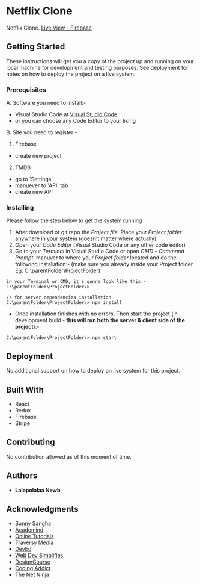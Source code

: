 # Netflix Clone

Netflix Clone. [Live View - Firebase](https://netflix-clone-4e8e4.web.app/)

## Getting Started

These instructions will get you a copy of the project up and running on your local machine for development and testing purposes. See deployment for notes on how to deploy the project on a live system.

### Prerequisites

A. Software you need to install:-

- Visual Studio Code at [Visual Studio Code](https://code.visualstudio.com/)
- or you can choose any Code Editor to your liking

B. Site you need to register:-

1. Firebase

- create new project

2. TMDB

- go to 'Settings'
- manuever to 'API' tab
- create new API

### Installing

Please follow the step below to get the system running

1. After download or git repo the _Project file_. Place your _Project folder_ anywhere in your system (doesn't matter where actually)
2. Open your _Code Editor_ (Visual Studio Code or any other code editor)
3. Go to your _Terminal_ in Visual Studio Code or open _CMD - Command Prompt_, manuver to where your _Project folder_ located and do the following installation:- (make sure you already inside your Project folder. Eg: C:\parentFolder\ProjectFolder)

```
in your Terminal or CMD, it's gonna look like this:-
C:\parentFolder\ProjectFolder\>

```

```
// for server dependencies installation
C:\parentFolder\ProjectFolder\> npm install
```

- Once installation finishes with no errors. Then start the project (in development build - **this will run both the server & client side of the project**):-

```
C:\parentFolder\ProjectFolder\> npm start
```

## Deployment

No additional support on how to deploy on live system for this project.

## Built With

- React
- Redux
- Firebase
- Stripe

## Contributing

No contribution allowed as of this moment of time.

## Authors

- **Lalapolalaa Newb**

## Acknowledgments

- [Sonny Sangha](https://www.youtube.com/channel/UCqeTj_QAnNlmt7FwzNwHZnA)
- [Academind](https://www.youtube.com/channel/UCSJbGtTlrDami-tDGPUV9-w)
- [Online Tutorials](https://www.youtube.com/channel/UCbwXnUipZsLfUckBPsC7Jog)
- [Traversy Media](https://www.youtube.com/channel/UC29ju8bIPH5as8OGnQzwJyA)
- [DevEd](https://www.youtube.com/channel/UClb90NQQcskPUGDIXsQEz5Q)
- [Web Dev Simplifies](https://www.youtube.com/channel/UCFbNIlppjAuEX4znoulh0Cw)
- [DesignCourse](https://www.youtube.com/channel/UCVyRiMvfUNMA1UPlDPzG5Ow)
- [Coding Addict](https://www.youtube.com/channel/UCMZFwxv5l-XtKi693qMJptA)
- [The Net Ninja](https://www.youtube.com/channel/UCW5YeuERMmlnqo4oq8vwUpg)
